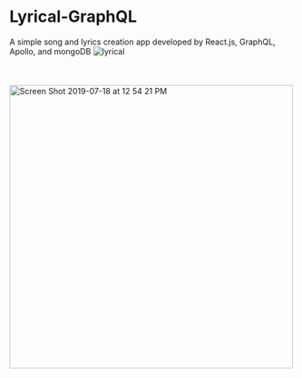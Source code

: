 # Lyrical-GraphQL
A simple song and lyrics creation app developed by React.js, GraphQL, Apollo, and mongoDB
![lyrical](https://user-images.githubusercontent.com/32582917/61489816-694b2e00-a960-11e9-803f-f583c79652b4.gif)
<br />
<br />
<br />
<br />
<img width="500" alt="Screen Shot 2019-07-18 at 12 54 21 PM" src="https://user-images.githubusercontent.com/32582917/61487658-53873a00-a95b-11e9-9e60-d44e2123fc93.png">
